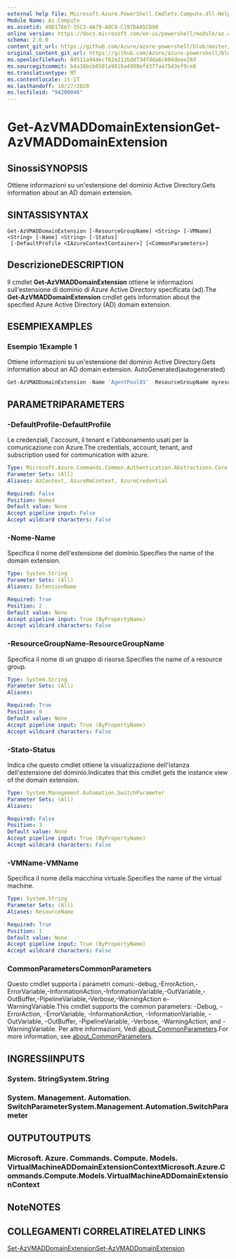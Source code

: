 ```yaml
---
external help file: Microsoft.Azure.PowerShell.Cmdlets.Compute.dll-Help.xml
Module Name: Az.Compute
ms.assetid: 49D17667-35C3-4A79-A0C8-C197DAA5CD90
online version: https://docs.microsoft.com/en-us/powershell/module/az.compute/get-azvmaddomainextension
schema: 2.0.0
content_git_url: https://github.com/Azure/azure-powershell/blob/master/src/Compute/Compute/help/Get-AzVMADDomainExtension.md
original_content_git_url: https://github.com/Azure/azure-powershell/blob/master/src/Compute/Compute/help/Get-AzVMADDomainExtension.md
ms.openlocfilehash: 0d511a944ecf02e212bdd734fdda6c604deee28d
ms.sourcegitcommit: b4a38bcb0501a9016a4998efd377aa75d3ef9ce8
ms.translationtype: MT
ms.contentlocale: it-IT
ms.lasthandoff: 10/27/2020
ms.locfileid: "94200046"
---
```

# <span data-ttu-id="9eafd-101">Get-AzVMADDomainExtension</span><span class="sxs-lookup"><span data-stu-id="9eafd-101">Get-AzVMADDomainExtension</span></span>

## <span data-ttu-id="9eafd-102">Sinossi</span><span class="sxs-lookup"><span data-stu-id="9eafd-102">SYNOPSIS</span></span>
<span data-ttu-id="9eafd-103">Ottiene informazioni su un'estensione del dominio Active Directory.</span><span class="sxs-lookup"><span data-stu-id="9eafd-103">Gets information about an AD domain extension.</span></span>

## <span data-ttu-id="9eafd-104">SINTASSI</span><span class="sxs-lookup"><span data-stu-id="9eafd-104">SYNTAX</span></span>

```
Get-AzVMADDomainExtension [-ResourceGroupName] <String> [-VMName] <String> [-Name] <String> [-Status]
 [-DefaultProfile <IAzureContextContainer>] [<CommonParameters>]
```

## <span data-ttu-id="9eafd-105">Descrizione</span><span class="sxs-lookup"><span data-stu-id="9eafd-105">DESCRIPTION</span></span>
<span data-ttu-id="9eafd-106">Il cmdlet **Get-AzVMADDomainExtension** ottiene le informazioni sull'estensione di dominio di Azure Active Directory specificata (ad).</span><span class="sxs-lookup"><span data-stu-id="9eafd-106">The **Get-AzVMADDomainExtension** cmdlet gets information about the specified Azure Active Directory (AD) domain extension.</span></span>

## <span data-ttu-id="9eafd-107">ESEMPI</span><span class="sxs-lookup"><span data-stu-id="9eafd-107">EXAMPLES</span></span>

### <span data-ttu-id="9eafd-108">Esempio 1</span><span class="sxs-lookup"><span data-stu-id="9eafd-108">Example 1</span></span>

<span data-ttu-id="9eafd-109">Ottiene informazioni su un'estensione del dominio Active Directory.</span><span class="sxs-lookup"><span data-stu-id="9eafd-109">Gets information about an AD domain extension.</span></span> <span data-ttu-id="9eafd-110">AutoGenerated</span><span class="sxs-lookup"><span data-stu-id="9eafd-110">(autogenerated)</span></span>

```powershell <!-- Aladdin Generated Example --> 
Get-AzVMADDomainExtension -Name 'AgentPool01' -ResourceGroupName myresourcegroup -VMName 'VM01'
```

## <span data-ttu-id="9eafd-111">PARAMETRI</span><span class="sxs-lookup"><span data-stu-id="9eafd-111">PARAMETERS</span></span>

### <span data-ttu-id="9eafd-112">-DefaultProfile</span><span class="sxs-lookup"><span data-stu-id="9eafd-112">-DefaultProfile</span></span>
<span data-ttu-id="9eafd-113">Le credenziali, l'account, il tenant e l'abbonamento usati per la comunicazione con Azure.</span><span class="sxs-lookup"><span data-stu-id="9eafd-113">The credentials, account, tenant, and subscription used for communication with azure.</span></span>

```yaml
Type: Microsoft.Azure.Commands.Common.Authentication.Abstractions.Core.IAzureContextContainer
Parameter Sets: (All)
Aliases: AzContext, AzureRmContext, AzureCredential

Required: False
Position: Named
Default value: None
Accept pipeline input: False
Accept wildcard characters: False
```

### <span data-ttu-id="9eafd-114">-Nome</span><span class="sxs-lookup"><span data-stu-id="9eafd-114">-Name</span></span>
<span data-ttu-id="9eafd-115">Specifica il nome dell'estensione del dominio.</span><span class="sxs-lookup"><span data-stu-id="9eafd-115">Specifies the name of the domain extension.</span></span>

```yaml
Type: System.String
Parameter Sets: (All)
Aliases: ExtensionName

Required: True
Position: 2
Default value: None
Accept pipeline input: True (ByPropertyName)
Accept wildcard characters: False
```

### <span data-ttu-id="9eafd-116">-ResourceGroupName</span><span class="sxs-lookup"><span data-stu-id="9eafd-116">-ResourceGroupName</span></span>
<span data-ttu-id="9eafd-117">Specifica il nome di un gruppo di risorse.</span><span class="sxs-lookup"><span data-stu-id="9eafd-117">Specifies the name of a resource group.</span></span>

```yaml
Type: System.String
Parameter Sets: (All)
Aliases:

Required: True
Position: 0
Default value: None
Accept pipeline input: True (ByPropertyName)
Accept wildcard characters: False
```

### <span data-ttu-id="9eafd-118">-Stato</span><span class="sxs-lookup"><span data-stu-id="9eafd-118">-Status</span></span>
<span data-ttu-id="9eafd-119">Indica che questo cmdlet ottiene la visualizzazione dell'istanza dell'estensione del dominio.</span><span class="sxs-lookup"><span data-stu-id="9eafd-119">Indicates that this cmdlet gets the instance view of the domain extension.</span></span>

```yaml
Type: System.Management.Automation.SwitchParameter
Parameter Sets: (All)
Aliases:

Required: False
Position: 3
Default value: None
Accept pipeline input: True (ByPropertyName)
Accept wildcard characters: False
```

### <span data-ttu-id="9eafd-120">-VMName</span><span class="sxs-lookup"><span data-stu-id="9eafd-120">-VMName</span></span>
<span data-ttu-id="9eafd-121">Specifica il nome della macchina virtuale.</span><span class="sxs-lookup"><span data-stu-id="9eafd-121">Specifies the name of the virtual machine.</span></span>

```yaml
Type: System.String
Parameter Sets: (All)
Aliases: ResourceName

Required: True
Position: 1
Default value: None
Accept pipeline input: True (ByPropertyName)
Accept wildcard characters: False
```

### <span data-ttu-id="9eafd-122">CommonParameters</span><span class="sxs-lookup"><span data-stu-id="9eafd-122">CommonParameters</span></span>
<span data-ttu-id="9eafd-123">Questo cmdlet supporta i parametri comuni:-debug,-ErrorAction,-ErrorVariable,-InformationAction,-InformationVariable,-OutVariable,-OutBuffer,-PipelineVariable,-Verbose,-WarningAction e-WarningVariable.</span><span class="sxs-lookup"><span data-stu-id="9eafd-123">This cmdlet supports the common parameters: -Debug, -ErrorAction, -ErrorVariable, -InformationAction, -InformationVariable, -OutVariable, -OutBuffer, -PipelineVariable, -Verbose, -WarningAction, and -WarningVariable.</span></span> <span data-ttu-id="9eafd-124">Per altre informazioni, Vedi [about_CommonParameters](http://go.microsoft.com/fwlink/?LinkID=113216).</span><span class="sxs-lookup"><span data-stu-id="9eafd-124">For more information, see [about_CommonParameters](http://go.microsoft.com/fwlink/?LinkID=113216).</span></span>

## <span data-ttu-id="9eafd-125">INGRESSI</span><span class="sxs-lookup"><span data-stu-id="9eafd-125">INPUTS</span></span>

### <span data-ttu-id="9eafd-126">System. String</span><span class="sxs-lookup"><span data-stu-id="9eafd-126">System.String</span></span>

### <span data-ttu-id="9eafd-127">System. Management. Automation. SwitchParameter</span><span class="sxs-lookup"><span data-stu-id="9eafd-127">System.Management.Automation.SwitchParameter</span></span>

## <span data-ttu-id="9eafd-128">OUTPUT</span><span class="sxs-lookup"><span data-stu-id="9eafd-128">OUTPUTS</span></span>

### <span data-ttu-id="9eafd-129">Microsoft. Azure. Commands. Compute. Models. VirtualMachineADDomainExtensionContext</span><span class="sxs-lookup"><span data-stu-id="9eafd-129">Microsoft.Azure.Commands.Compute.Models.VirtualMachineADDomainExtensionContext</span></span>

## <span data-ttu-id="9eafd-130">Note</span><span class="sxs-lookup"><span data-stu-id="9eafd-130">NOTES</span></span>

## <span data-ttu-id="9eafd-131">COLLEGAMENTI CORRELATI</span><span class="sxs-lookup"><span data-stu-id="9eafd-131">RELATED LINKS</span></span>

[<span data-ttu-id="9eafd-132">Set-AzVMADDomainExtension</span><span class="sxs-lookup"><span data-stu-id="9eafd-132">Set-AzVMADDomainExtension</span></span>](./Set-AzVMADDomainExtension.md)


